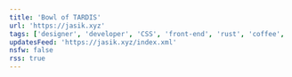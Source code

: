 ```yaml
---
title: 'Bowl of TARDIS'
url: 'https://jasik.xyz'
tags: ['designer', 'developer', 'CSS', 'front-end', 'rust', 'coffee', 'javascript']
updatesFeed: 'https://jasik.xyz/index.xml'
nsfw: false
rss: true
---
```

